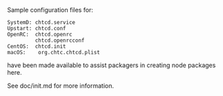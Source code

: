 Sample configuration files for:
```
SystemD: chtcd.service
Upstart: chtcd.conf
OpenRC:  chtcd.openrc
         chtcd.openrcconf
CentOS:  chtcd.init
macOS:    org.chtc.chtcd.plist
```
have been made available to assist packagers in creating node packages here.

See doc/init.md for more information.
